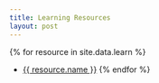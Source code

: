 ```yaml
---
title: Learning Resources
layout: post
---
```


{% for resource in site.data.learn %}
  * [{{ resource.name }}]({{resource.link}})
{% endfor %}

